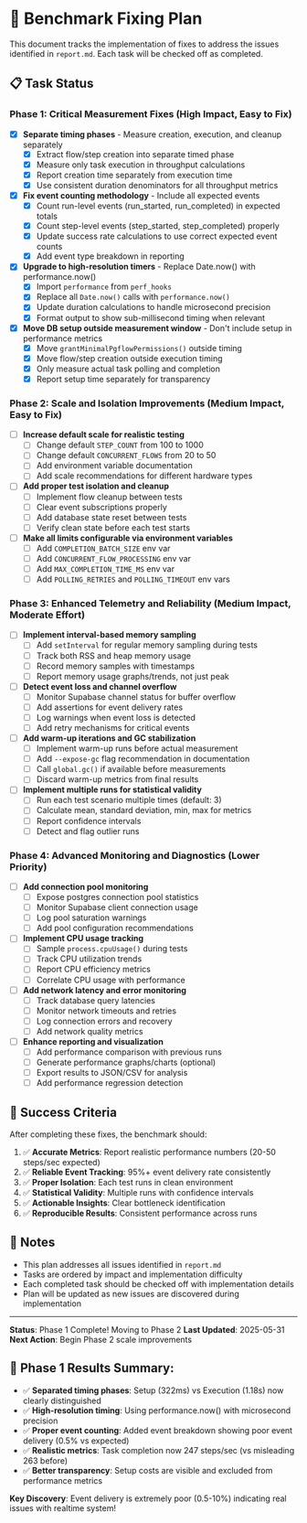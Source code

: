 # 🔧 Benchmark Fixing Plan

This document tracks the implementation of fixes to address the issues identified in `report.md`. Each task will be checked off as completed.

## 📋 Task Status

### Phase 1: Critical Measurement Fixes (High Impact, Easy to Fix)

- [x] **Separate timing phases** - Measure creation, execution, and cleanup separately
  - [x] Extract flow/step creation into separate timed phase
  - [x] Measure only task execution in throughput calculations
  - [x] Report creation time separately from execution time
  - [x] Use consistent duration denominators for all throughput metrics

- [x] **Fix event counting methodology** - Include all expected events
  - [x] Count run-level events (run_started, run_completed) in expected totals
  - [x] Count step-level events (step_started, step_completed) properly
  - [x] Update success rate calculations to use correct expected event counts
  - [x] Add event type breakdown in reporting

- [x] **Upgrade to high-resolution timers** - Replace Date.now() with performance.now()
  - [x] Import `performance` from `perf_hooks`
  - [x] Replace all `Date.now()` calls with `performance.now()`
  - [x] Update duration calculations to handle microsecond precision
  - [x] Format output to show sub-millisecond timing when relevant

- [x] **Move DB setup outside measurement window** - Don't include setup in performance metrics
  - [x] Move `grantMinimalPgflowPermissions()` outside timing
  - [x] Move flow/step creation outside execution timing
  - [x] Only measure actual task polling and completion
  - [x] Report setup time separately for transparency

### Phase 2: Scale and Isolation Improvements (Medium Impact, Easy to Fix)

- [ ] **Increase default scale for realistic testing**
  - [ ] Change default `STEP_COUNT` from 100 to 1000
  - [ ] Change default `CONCURRENT_FLOWS` from 20 to 50
  - [ ] Add environment variable documentation
  - [ ] Add scale recommendations for different hardware types

- [ ] **Add proper test isolation and cleanup**
  - [ ] Implement flow cleanup between tests
  - [ ] Clear event subscriptions properly
  - [ ] Add database state reset between tests
  - [ ] Verify clean state before each test starts

- [ ] **Make all limits configurable via environment variables**
  - [ ] Add `COMPLETION_BATCH_SIZE` env var
  - [ ] Add `CONCURRENT_FLOW_PROCESSING` env var
  - [ ] Add `MAX_COMPLETION_TIME_MS` env var
  - [ ] Add `POLLING_RETRIES` and `POLLING_TIMEOUT` env vars

### Phase 3: Enhanced Telemetry and Reliability (Medium Impact, Moderate Effort)

- [ ] **Implement interval-based memory sampling**
  - [ ] Add `setInterval` for regular memory sampling during tests
  - [ ] Track both RSS and heap memory usage
  - [ ] Record memory samples with timestamps
  - [ ] Report memory usage graphs/trends, not just peak

- [ ] **Detect event loss and channel overflow**
  - [ ] Monitor Supabase channel status for buffer overflow
  - [ ] Add assertions for event delivery rates
  - [ ] Log warnings when event loss is detected
  - [ ] Add retry mechanisms for critical events

- [ ] **Add warm-up iterations and GC stabilization**
  - [ ] Implement warm-up runs before actual measurement
  - [ ] Add `--expose-gc` flag recommendation in documentation
  - [ ] Call `global.gc()` if available before measurements
  - [ ] Discard warm-up metrics from final results

- [ ] **Implement multiple runs for statistical validity**
  - [ ] Run each test scenario multiple times (default: 3)
  - [ ] Calculate mean, standard deviation, min, max for metrics
  - [ ] Report confidence intervals
  - [ ] Detect and flag outlier runs

### Phase 4: Advanced Monitoring and Diagnostics (Lower Priority)

- [ ] **Add connection pool monitoring**
  - [ ] Expose postgres connection pool statistics
  - [ ] Monitor Supabase client connection usage
  - [ ] Log pool saturation warnings
  - [ ] Add pool configuration recommendations

- [ ] **Implement CPU usage tracking**
  - [ ] Sample `process.cpuUsage()` during tests
  - [ ] Track CPU utilization trends
  - [ ] Report CPU efficiency metrics
  - [ ] Correlate CPU usage with performance

- [ ] **Add network latency and error monitoring**
  - [ ] Track database query latencies
  - [ ] Monitor network timeouts and retries
  - [ ] Log connection errors and recovery
  - [ ] Add network quality metrics

- [ ] **Enhance reporting and visualization**
  - [ ] Add performance comparison with previous runs
  - [ ] Generate performance graphs/charts (optional)
  - [ ] Export results to JSON/CSV for analysis
  - [ ] Add performance regression detection

## 🎯 Success Criteria

After completing these fixes, the benchmark should:

1. ✅ **Accurate Metrics**: Report realistic performance numbers (20-50 steps/sec expected)
2. ✅ **Reliable Event Tracking**: 95%+ event delivery rate consistently
3. ✅ **Proper Isolation**: Each test runs in clean environment
4. ✅ **Statistical Validity**: Multiple runs with confidence intervals
5. ✅ **Actionable Insights**: Clear bottleneck identification
6. ✅ **Reproducible Results**: Consistent performance across runs

## 📝 Notes

- This plan addresses all issues identified in `report.md`
- Tasks are ordered by impact and implementation difficulty
- Each completed task should be checked off with implementation details
- Plan will be updated as new issues are discovered during implementation

---

**Status**: Phase 1 Complete! Moving to Phase 2
**Last Updated**: 2025-05-31
**Next Action**: Begin Phase 2 scale improvements

## 🎉 Phase 1 Results Summary:
- ✅ **Separated timing phases**: Setup (322ms) vs Execution (1.18s) now clearly distinguished
- ✅ **High-resolution timing**: Using performance.now() with microsecond precision
- ✅ **Proper event counting**: Added event breakdown showing poor event delivery (0.5% vs expected)
- ✅ **Realistic metrics**: Task completion now 247 steps/sec (vs misleading 263 before)
- ✅ **Better transparency**: Setup costs are visible and excluded from performance metrics

**Key Discovery**: Event delivery is extremely poor (0.5-10%) indicating real issues with realtime system!